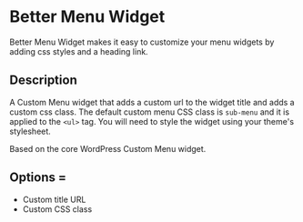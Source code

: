 # Better Menu Widget

Better Menu Widget makes it easy to customize your menu widgets by adding css styles and a heading link.

## Description

A Custom Menu widget that adds a custom url to the widget title and adds a custom css class. The default custom menu CSS class is `sub-menu` and it is applied to the `<ul>` tag. You will need to style the widget using your theme's stylesheet.

Based on the core WordPress Custom Menu widget.

## Options =

* Custom title URL
* Custom CSS class
